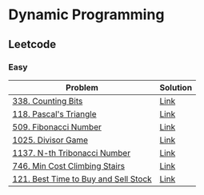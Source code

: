 # Dynamic Programming

## Leetcode

### Easy

|Problem|Solution|
|-------|--------|
|[338. Counting Bits](https://leetcode.com/problems/counting-bits/)|[Link](./sol/338-counting_bits.cpp)|
|[118. Pascal's Triangle](https://leetcode.com/problems/pascals-triangle/)|[Link](./sol/118-pascals_triangle.cpp)|
|[509. Fibonacci Number](https://leetcode.com/problems/fibonacci-number/)|[Link](./sol/509-fibonacci_number.cpp)|
|[1025. Divisor Game](https://leetcode.com/problems/divisor-game/)|[Link](./sol/1025-divisor_game.cpp)|
|[1137. N-th Tribonacci Number](https://leetcode.com/problems/n-th-tribonacci-number/)|[Link](./sol/1137-n_th_tribonacci_number.cpp)|
|[746. Min Cost Climbing Stairs](https://leetcode.com/problems/min-cost-climbing-stairs/)|[Link](./sol/746-min_cost_climbing_stairs.cpp)|
|[121. Best Time to Buy and Sell Stock](https://leetcode.com/problems/best-time-to-buy-and-sell-stock/)|[Link](./sol/121-best_time_to_buy_and_sell_stock.cpp)|
